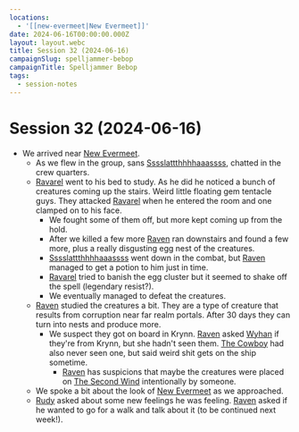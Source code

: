 ```yaml
---
locations:
  - '[[new-evermeet|New Evermeet]]'
date: 2024-06-16T00:00:00.000Z
layout: layout.webc
title: Session 32 (2024-06-16)
campaignSlug: spelljammer-bebop
campaignTitle: Spelljammer Bebop
tags:
  - session-notes
---
```

# Session 32 (2024-06-16)

- We arrived near [New Evermeet](new-evermeet.md).
	- As we flew in the group, sans [Sssslattthhhhaaassss](Coleslaw.md), chatted in the crew quarters.
	- [Ravarel](ravarel-deshent.md) went to his bed to study. As he did he noticed a bunch of creatures coming up the stairs. Weird little floating gem tentacle guys. They attacked [Ravarel](ravarel-deshent.md) when he entered the room and one clamped on to his face.
		- We fought some of them off, but more kept coming up from the hold.
		- After we killed a few more [Raven](raven.md) ran downstairs and found a few more, plus a really disgusting egg nest of the creatures.
		- [Sssslattthhhhaaassss](Coleslaw.md) went down in the combat, but [Raven](raven.md) managed to get a potion to him just in time.
		- [Ravarel](ravarel-deshent.md) tried to banish the egg cluster but it seemed to shake off the spell (legendary resist?).
		- We eventually managed to defeat the creatures.
	- [Raven](raven.md) studied the creatures a bit. They are a type of creature that results from corruption near far realm portals. After 30 days they can turn into nests and produce more.
		- We suspect they got on board in Krynn. [Raven](raven.md) asked [Wyhan](wyhan.md) if they're from Krynn, but she hadn't seen them. [The Cowboy](the-cowboy.md) had also never seen one, but said weird shit gets on the ship sometime.
			- [Raven](raven.md) has suspicions that maybe the creatures were placed on [The Second Wind](the-second-wind.md) intentionally by someone.
	- We spoke a bit about the look of [New Evermeet](new-evermeet.md) as we approached.
	- [Rudy](refuge-unit-d3.md) asked about some new feelings he was feeling. [Raven](raven.md) asked if he wanted to go for a walk and talk about it (to be continued next week!).
